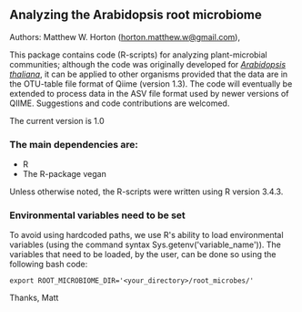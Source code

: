 ## Analyzing the Arabidopsis root microbiome

Authors: Matthew W. Horton (horton.matthew.w@gmail.com), 

This package contains code (R-scripts) for analyzing plant-microbial communities; although the code was originally developed for [*Arabidopsis thaliana*](https://www.nature.com/articles/s41598-018-37208-z), it can be applied to other organisms provided that the data are in the OTU-table file format of Qiime (version 1.3). The code will eventually be extended to process data in the ASV file format used by newer versions of QIIME. Suggestions and code contributions are welcomed.

The current version is 1.0

### The main dependencies are:
* R
* The R-package vegan

Unless otherwise noted, the R-scripts were written using R version 3.4.3.

### Environmental variables need to be set

To avoid using hardcoded paths, we use R's ability to load environmental variables (using the command syntax Sys.getenv('variable_name')).
The variables that need to be loaded, by the user, can be done so using the following bash code:

```console
export ROOT_MICROBIOME_DIR='<your_directory>/root_microbes/'
```

Thanks,
Matt
